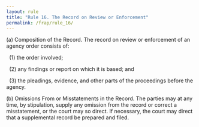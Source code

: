 ```yaml
---
layout: rule
title: "Rule 16. The Record on Review or Enforcement"
permalink: /frap/rule_16/
---
```


(a) Composition of the Record. The record on review or enforcement of an agency order consists of:


&nbsp;&nbsp;(1) the order involved;


&nbsp;&nbsp;(2) any findings or report on which it is based; and


&nbsp;&nbsp;(3) the pleadings, evidence, and other parts of the proceedings before the agency.


(b) Omissions From or Misstatements in the Record. The parties may at any time, by stipulation, supply any omission from the record or correct a misstatement, or the court may so direct. If necessary, the court may direct that a supplemental record be prepared and filed.